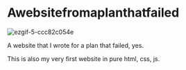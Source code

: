# Awebsitefromaplanthatfailed
![ezgif-5-ccc82c054e](https://github.com/ThisisaPork/Awebsitefromaplanthatfailed/assets/59335048/563d1544-4d76-43ba-864a-733b25a871da)

A website that I wrote for a plan that failed, yes.

This is also my very first website in pure html, css, js.
